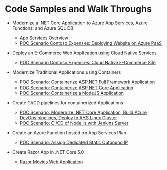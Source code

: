 # Code Samples and Walk Throughs

* Modernize a .NET Core Application to Azure App Services, Azure Functions, and Azure SQL DB
    * [App Services Overview](articles/app-service/app-service.md)
    * [POC Scenario Contoso Expenses: Deploying Website on Azure PaaS](articles/app-service/app-service-net-core-poc.md)

* Deploy an E-Commerce Web Application using Cloud Native Services
    * [POC Scenario Contoso Expenses: Cloud Native E-Commerce Site](articles/app-service/ecommerce-app-svc.md)

* Modernize Traditional Applications using Containers
   * [POC Scenario: Containerize ASP.NET Full Framework Application](articles/containers/aspnet-fullframework.md)
   * [POC Scenario: Containerize ASP.NET Core Application](articles/containers/aspnet-core.md)
   * [POC Scenario: Containerize a NodeJS Application](articles/containers/node-todo.md)

* Create CI/CD pipelines for containerized Applications
   * [POC Scenario: Modernize .NET Core Application, Build Azure DevOps pipelines, Deploy to AKS Linux Cluster](articles/containers/container-ecommerce-app.md)
   * [POC Scenario: CI/CD of Node.js with Jenkins Server](articles/containers/deploy-container-on-jenkins.md)

* Create an Azure Function hosted on App Services Plan
   * [POC Scenario: Assign Dedicated Static Outbound IP](articles/functions/function-appservice-static-ip.md)

* Create Razor App in .NET Core 5.0
   * [Razor Movies Web Application](https://github.com/fmustaf/RazorPagesApp/tree/master)
